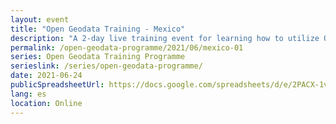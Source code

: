 ```yaml
---
layout: event
title: "Open Geodata Training - Mexico"
description: "A 2-day live training event for learning how to utilize QGIS, OpenStreetMap, and Meta's High Resolution Settlement Layer for public health and disaster response."
permalink: /open-geodata-programme/2021/06/mexico-01
series: Open Geodata Training Programme
serieslink: /series/open-geodata-programme/
date: 2021-06-24
publicSpreadsheetUrl: https://docs.google.com/spreadsheets/d/e/2PACX-1vTGBuMYo_ZfQSku7WWE_c2YEhE313WW8T6I0CUxi1DZikDFNckhsqVnx8IxbGmSgZUUguWCSYZdKFhb/pub?output=csv
lang: es
location: Online
---
```

